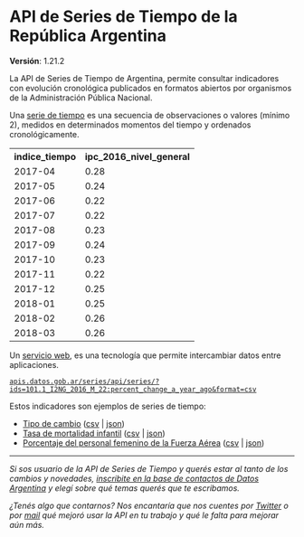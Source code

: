 # API de Series de Tiempo de la República Argentina

**Versión**: 1.21.2

La API de Series de Tiempo de Argentina, permite consultar indicadores con evolución cronológica publicados en formatos abiertos por organismos de la Administración Pública Nacional.

Una [serie de tiempo](https://es.wikipedia.org/wiki/Serie_temporal) es una secuencia de observaciones o valores (mínimo 2), medidos en determinados momentos del tiempo y ordenados cronológicamente.

<table>
    <tr><th>indice_tiempo</th><th>ipc_2016_nivel_general</th></tr>
    <tr><td>2017-04</td><td>0.28</td></tr>
    <tr><td>2017-05</td><td>0.24</td></tr>
    <tr><td>2017-06</td><td>0.22</td></tr>
    <tr><td>2017-07</td><td>0.22</td></tr>
    <tr><td>2017-08</td><td>0.23</td></tr>
    <tr><td>2017-09</td><td>0.24</td></tr>
    <tr><td>2017-10</td><td>0.23</td></tr>
    <tr><td>2017-11</td><td>0.22</td></tr>
    <tr><td>2017-12</td><td>0.25</td></tr>
    <tr><td>2018-01</td><td>0.25</td></tr>
    <tr><td>2018-02</td><td>0.26</td></tr>
    <tr><td>2018-03</td><td>0.26</td></tr>
</table>

Un [servicio web](https://es.wikipedia.org/wiki/Servicio_web), es una tecnología que permite intercambiar datos entre aplicaciones.

[`apis.datos.gob.ar/series/api/series/?ids=101.1_I2NG_2016_M_22:percent_change_a_year_ago&format=csv`](https://apis.datos.gob.ar/series/api/series/?ids=101.1_I2NG_2016_M_22:percent_change_a_year_ago&format=csv)

Estos indicadores son ejemplos de series de tiempo:

* [Tipo de cambio](http://datos.gob.ar/series/api/series/?ids=168.1_T_CAMBIOR_D_0_0_26&start_date=2018-07&limit=5000) ([csv](https://apis.datos.gob.ar/series/api/series/?ids=168.1_T_CAMBIOR_D_0_0_26&start_date=2018-07&limit=5000&format=csv) | [json](https://apis.datos.gob.ar/series/api/series/?ids=168.1_T_CAMBIOR_D_0_0_26&start_date=2018-07&limit=5000))
* [Tasa de mortalidad infantil](http://datos.gob.ar/series/api/series/?ids=tmi_arg&format=csv) ([csv](https://apis.datos.gob.ar/series/api/series/?ids=tmi_arg&format=csv) | [json](https://apis.datos.gob.ar/series/api/series/?ids=tmi_arg&format=json))
* [Porcentaje del personal femenino de la Fuerza Aérea](http://datos.gob.ar/series/api/series/?ids=defensa_FAA_0006&limit=5000) ([csv](https://apis.datos.gob.ar/series/api/series/?ids=defensa_FAA_0006&limit=5000&format=csv) | [json](https://apis.datos.gob.ar/series/api/series/?ids=defensa_FAA_0006&limit=5000))

---

*Si sos usuario de la API de Series de Tiempo y querés estar al tanto de los  cambios y novedades, [inscribite en la base de contactos de Datos Argentina](bit.ly/contacto-datos-argentina) y elegí sobre qué temas querés que te escribamos.*

*¿Tenés algo que contarnos? Nos encantaría que nos cuentes por [Twitter](https://twitter.com/datosgobar) o por [mail](mailto:datos@modernizacion.gob.ar) qué mejoró usar la API en tu trabajo y qué le falta para mejorar aún más.*
